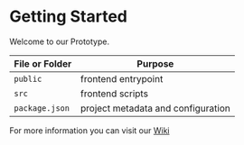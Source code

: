 # Getting Started

Welcome to our Prototype.

| File or Folder | Purpose                            |
| -------------- | ---------------------------------- |
| `public`       | frontend entrypoint                |
| `src`          | frontend scripts                   |
| `package.json` | project metadata and configuration |

For more information you can visit our [Wiki](https://github.com/OctoPi-Team/OctoPi/wiki)
